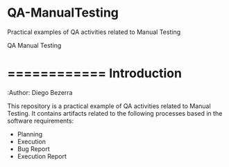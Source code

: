 # QA-ManualTesting
Practical examples of QA activities related to Manual Testing

QA Manual Testing 

============
Introduction
============

:Author: Diego Bezerra

This repository is a practical example of QA activities related to Manual Testing. 
It contains artifacts related to the following processes based in the software requirements: 
- Planning 
- Execution 
- Bug Report
- Execution Report 

